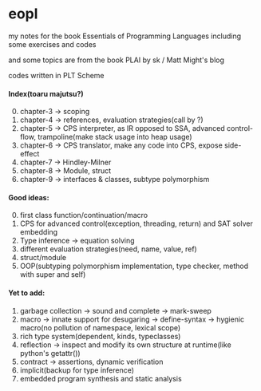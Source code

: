 # eopl
my notes for the book Essentials of Programming Languages
including some exercises and codes

and some topics are from the book PLAI by sk / Matt Might's blog

codes written in PLT Scheme

#### Index(toaru majutsu?)

0. chapter-3 -> scoping
1. chapter-4 -> references, evaluation strategies(call by ?)
2. chapter-5 -> CPS interpreter, as IR opposed to SSA, advanced control-flow, trampoline(make stack usage into heap usage)
3. chapter-6 -> CPS translator, make any code into CPS, expose side-effect
4. chapter-7 -> Hindley-Milner
5. chapter-8 -> Module, struct
6. chapter-9 -> interfaces & classes, subtype polymorphism

#### Good ideas:

0. first class function/continuation/macro
1. CPS for advanced control(exception, threading, return) and SAT solver embedding
2. Type inference -> equation solving
3. different evaluation strategies(need, name, value, ref)
4. struct/module
5. OOP(subtyping polymorphism implementation, type checker, method with super and self)

#### Yet to add: 

1. garbage collection -> sound and complete -> mark-sweep
2. macro -> innate support for desugaring -> define-syntax -> hygienic macro(no pollution of namespace, lexical scope)
3. rich type system(dependent, kinds, typeclasses)
4. reflection -> inspect and modify its own structure at runtime(like python's getattr())
5. contract -> assertions, dynamic verification
6. implicit(backup for type inference)
7. embedded program synthesis and static analysis